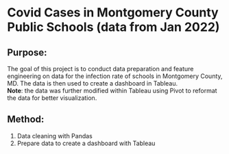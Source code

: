 # Covid Cases in Montgomery County Public Schools (data from Jan 2022)

## Purpose:

The goal of this project is to conduct data preparation and feature engineering on data for the infection rate of schools in Montgomery County, MD. The data is then used to create a dashboard in Tableau.\
<b>Note</b>: the data was further modified within Tableau using Pivot to reformat the data for better visualization.

## Method:

1. Data cleaning with Pandas
2. Prepare data to create a dashboard with Tableau
